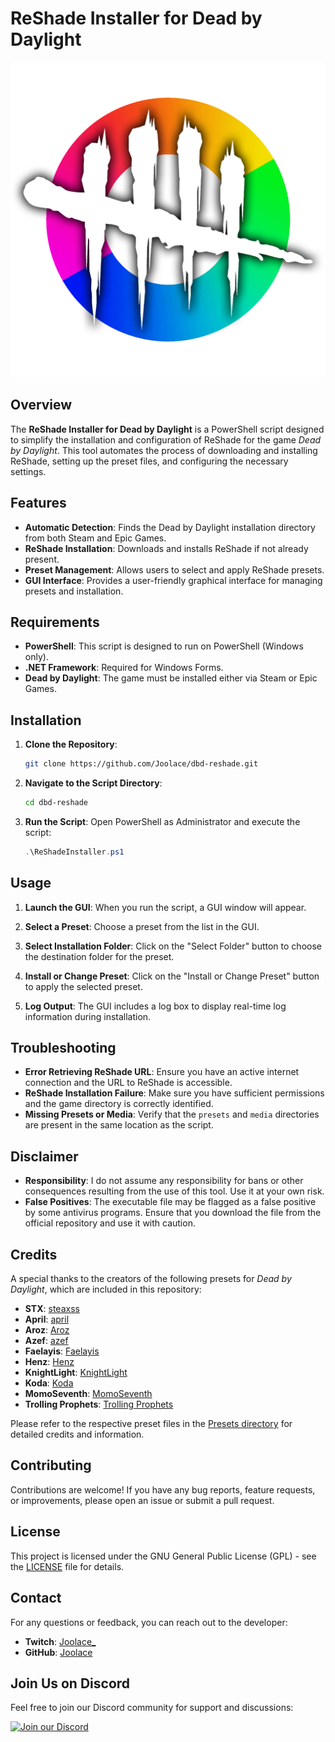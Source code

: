 # ReShade Installer for Dead by Daylight

![Project Logo](https://raw.githubusercontent.com/Joolace/dbd-reshade/main/dbdreshade_logo.png)

## Overview

The **ReShade Installer for Dead by Daylight** is a PowerShell script designed to simplify the installation and configuration of ReShade for the game *Dead by Daylight*. This tool automates the process of downloading and installing ReShade, setting up the preset files, and configuring the necessary settings.

## Features

- **Automatic Detection**: Finds the Dead by Daylight installation directory from both Steam and Epic Games.
- **ReShade Installation**: Downloads and installs ReShade if not already present.
- **Preset Management**: Allows users to select and apply ReShade presets.
- **GUI Interface**: Provides a user-friendly graphical interface for managing presets and installation.

## Requirements

- **PowerShell**: This script is designed to run on PowerShell (Windows only).
- **.NET Framework**: Required for Windows Forms.
- **Dead by Daylight**: The game must be installed either via Steam or Epic Games.

## Installation

1. **Clone the Repository**:
    ```bash
    git clone https://github.com/Joolace/dbd-reshade.git
    ```

2. **Navigate to the Script Directory**:
    ```bash
    cd dbd-reshade
    ```

3. **Run the Script**:
    Open PowerShell as Administrator and execute the script:
    ```powershell
    .\ReShadeInstaller.ps1
    ```

## Usage

1. **Launch the GUI**: When you run the script, a GUI window will appear.
   
2. **Select a Preset**: Choose a preset from the list in the GUI.

3. **Select Installation Folder**: Click on the "Select Folder" button to choose the destination folder for the preset.

4. **Install or Change Preset**: Click on the "Install or Change Preset" button to apply the selected preset.

5. **Log Output**: The GUI includes a log box to display real-time log information during installation.

## Troubleshooting

- **Error Retrieving ReShade URL**: Ensure you have an active internet connection and the URL to ReShade is accessible.
- **ReShade Installation Failure**: Make sure you have sufficient permissions and the game directory is correctly identified.
- **Missing Presets or Media**: Verify that the `presets` and `media` directories are present in the same location as the script.

## Disclaimer

- **Responsibility**: I do not assume any responsibility for bans or other consequences resulting from the use of this tool. Use it at your own risk.
- **False Positives**: The executable file may be flagged as a false positive by some antivirus programs. Ensure that you download the file from the official repository and use it with caution.

## Credits

A special thanks to the creators of the following presets for *Dead by Daylight*, which are included in this repository:

- **STX**: [steaxss](https://github.com/steaxss/STEAXS-FILTER-PACK)
- **April**: [april](https://www.youtube.com/watch?v=2_YQ_rWiKFE)
- **Aroz**: [Aroz](https://www.youtube.com/watch?v=4TArEDvT_ec&t=30s)
- **Azef**: [azef](https://www.youtube.com/watch?v=FUelIy0sGOk)
- **Faelayis**: [Faelayis](https://github.com/Faelayis/dbd-reshade)
- **Henz**: [Henz](https://discord.com/invite/HxjbEKuvZY)
- **KnightLight**: [KnightLight](https://www.twitch.tv/knightlight)
- **Koda**: [Koda](https://discord.com/invite/bNvWEde5Vr)
- **MomoSeventh**: [MomoSeventh](https://www.twitch.tv/momoseventh/)
- **Trolling Prophets**: [Trolling Prophets](https://discord.com/invite/bNvWEde5Vr)

Please refer to the respective preset files in the [Presets directory](https://github.com/Joolace/dbd-reshade/tree/main/Presets) for detailed credits and information.

## Contributing

Contributions are welcome! If you have any bug reports, feature requests, or improvements, please open an issue or submit a pull request.

## License

This project is licensed under the GNU General Public License (GPL) - see the [LICENSE](LICENSE) file for details.

## Contact

For any questions or feedback, you can reach out to the developer:

- **Twitch**: [Joolace_](https://twitch.tv/joolace_)
- **GitHub**: [Joolace](https://github.com/Joolace)

## Join Us on Discord

Feel free to join our Discord community for support and discussions:

[![Join our Discord](https://img.shields.io/badge/Join_Discord-7289DA?style=for-the-badge&logo=discord&logoColor=white)](https://discord.gg/RB85R838K9)
